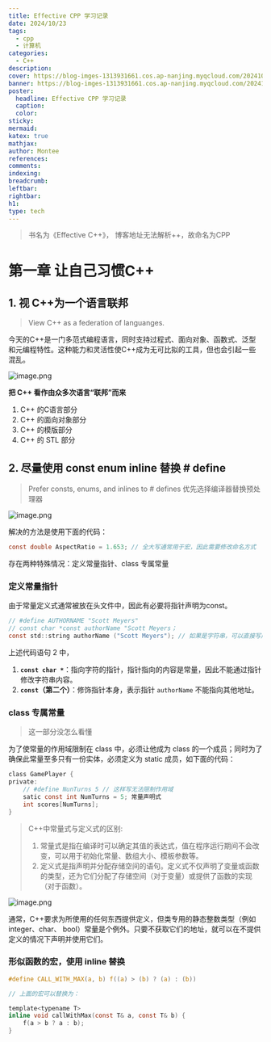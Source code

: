 ```yaml
---
title: Effective CPP 学习记录
date: 2024/10/23
tags:
  - cpp
  - 计算机
categories:
  - C++
description: 
cover: https://blog-imges-1313931661.cos.ap-nanjing.myqcloud.com/20241023160351.png
banner: https://blog-imges-1313931661.cos.ap-nanjing.myqcloud.com/20241023160351.png
poster:
  headline: Effective CPP 学习记录
  caption: 
  color: 
sticky: 
mermaid: 
katex: true
mathjax: 
author: Montee
references: 
comments: 
indexing: 
breadcrumb: 
leftbar: 
rightbar: 
h1: 
type: tech
---
```


> 书名为《Effective C++》， 博客地址无法解析++，故命名为CPP 

# 第一章 让自己习惯C++

## 1. 视  C++为一个语言联邦

> View C++ as a federation of languanges.

今天的C++是一门多范式编程语言，同时支持过程式、面向对象、函数式、泛型和元编程特性。这种能力和灵活性使C++成为无可比拟的工具，但也会引起一些混乱。

![image.png](https://blog-imges-1313931661.cos.ap-nanjing.myqcloud.com/20241023161806.png)

**把 C++ 看作由众多次语言“联邦”而来**

 1. C++ 的C语言部分
 2. C++ 的面向对象部分
 3. C++ 的模版部分
 4. C++ 的 STL 部分

## 2. 尽量使用 const enum inline 替换 # define

> Prefer consts, enums, and inlines to # defines
> 优先选择编译器替换预处理器

![image.png](https://blog-imges-1313931661.cos.ap-nanjing.myqcloud.com/20241023163344.png)


解决的方法是使用下面的代码：
```C
const double AspectRatio = 1.653; // 全大写通常用于宏，因此需要修改命名方式
```

存在两种特殊情况：定义常量指针、class 专属常量
### 定义常量指针

由于常量定义式通常被放在头文件中，因此有必要将指针声明为const。

```C
// #define AUTHORNAME "Scott Meyers"
// const char *const authorName "Scott Meyers；
const std::string authorName ("Scott Meyers"); // 如果是字符串，可以直接写成这样
```

上述代码语句 2 中，
1. **`const char *`**：指向字符的指针，指针指向的内容是常量，因此不能通过指针修改字符串内容。
2. **`const`（第二个）**：修饰指针本身，表示指针 `authorName` 不能指向其他地址。

### class 专属常量

> 这一部分没怎么看懂 

为了使常量的作用域限制在 class 中，必须让他成为 class 的一个成员；同时为了确保此常量至多只有一份实体，必须定义为 static 成员，如下面的代码：

```C
class GamePlayer {
private:
	// #define NunTurns 5 // 这样写无法限制作用域
	satic const int NumTurns = 5; 常量声明式
	int scores[NumTurns];
}
```

> C++中常量式与定义式的区别:
> 1. 常量式是指在编译时可以确定其值的表达式，值在程序运行期间不会改变，可以用于初始化常量、数组大小、模板参数等。 
> 2. 定义式是指声明并分配存储空间的语句。定义式不仅声明了变量或函数的类型，还为它们分配了存储空间（对于变量）或提供了函数的实现（对于函数）。

![image.png](https://blog-imges-1313931661.cos.ap-nanjing.myqcloud.com/20241023172043.png)


通常，C++要求为所使用的任何东西提供定义，但类专用的静态整数类型（例如integer、char、
bool）常量是个例外。只要不获取它们的地址，就可以在不提供定义的情况下声明并使用它们。


### 形似函数的宏，使用 inline 替换

```C
#define CALL_WITH_MAX(a, b) f((a) > (b) ? (a) : (b))

// 上面的宏可以替换为：

template<typename T>
inline void callWithMax(const T& a, const T& b) {
	f(a > b ? a : b);
}
```